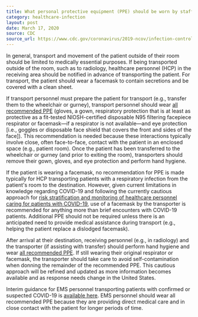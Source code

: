 ```yaml
---
title: What personal protective equipment (PPE) should be worn by staff transporting patients within a healthcare facility?
category: healthcare-infection
layout: post
date: March 17, 2020
source: CDC
source_url: https://www.cdc.gov/coronavirus/2019-ncov/infection-control/infection-prevention-control-faq.html
---
```


In general, transport and movement of the patient outside of  their room should be limited to medically essential purposes. If being transported outside of the room, such as to radiology, healthcare personnel (HCP) in the receiving area should be notified in advance of transporting the patient. For transport, the patient should wear a facemask to contain secretions and be covered with a clean sheet.

If transport personnel must prepare the patient for transport (e.g., transfer them to the wheelchair or gurney), transport personnel should wear [all recommended PPE](https://www.cdc.gov/coronavirus/2019-ncov/infection-control/control-recommendations.html) (gloves, a gown, respiratory protection that is at least as protective as a fit-tested NIOSH-certified disposable N95 filtering facepiece respirator or facemask—if a respirator is not available—and eye protection [i.e., goggles or disposable face shield that covers the front and sides of the face]). This recommendation is needed because these interactions typically involve close, often face-to-face, contact with the patient in an enclosed space (e.g., patient room). Once the patient has been transferred to the wheelchair or gurney (and prior to exiting the room), transporters should remove their gown, gloves, and eye protection and perform hand hygiene.

If the patient is wearing a facemask, no recommendation for PPE is made typically for HCP transporting patients with a respiratory infection from the patient's room to the destination. However, given current limitations in knowledge regarding COVID-19 and following the currently cautious approach for [risk stratification and monitoring of healthcare personnel caring for patients with COVID-19](https://www.cdc.gov/coronavirus/2019-ncov/hcp/guidance-risk-assesment-hcp.html), use of a facemask by the transporter is recommended for anything more than brief encounters with COVID-19 patients. Additional PPE should not be required unless there is an anticipated need to provide medical assistance during transport (e.g., helping the patient replace a dislodged facemask).

After arrival at their destination, receiving personnel (e.g., in radiology) and the transporter (if assisting with transfer) should perform hand hygiene and wear [all recommended PPE](https://www.cdc.gov/coronavirus/2019-ncov/infection-control/control-recommendations.html). If still wearing their original respirator or facemask, the transporter should take care to avoid self-contamination when donning the remainder of the recommended PPE. This cautious approach will be refined and updated as more information becomes available and as response needs change in the United States.

Interim guidance for EMS personnel transporting patients with confirmed or suspected COVID-19 is [available here](https://www.cdc.gov/coronavirus/2019-ncov/hcp/guidance-for-ems.html). EMS personnel should wear all recommended PPE because they are providing direct medical care and in close contact with the patient for longer periods of time.
